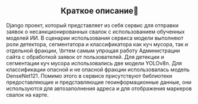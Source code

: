 ## <div align="center">Краткое описание📑</div>
<p>
  Django проект, который представляет из себя сервис для отправки заявок о несанкционированных свалок с использованием обученных моделей ИИ.
  В сценарии использования сервиса модели выполняют роли детектора, сегментатора и классификатора как куч мусора, так и отдельной фракции, \brтем самым упрощая работу Администрации сайта с       обработкой заявок от пользователей.
Для детекции и сегментации куч мусора использовались две модели YOLOv8n.
Для классификации опасной и не опасной фракции использовалась модель DenseNet121.
Помимо этого в сервисе присутствуют библиотеки предоставляющие и представляющие геоинформационные данные, они используются для автозаполнения адреса и для отображения маркеров свалок на карте. 
</p>
